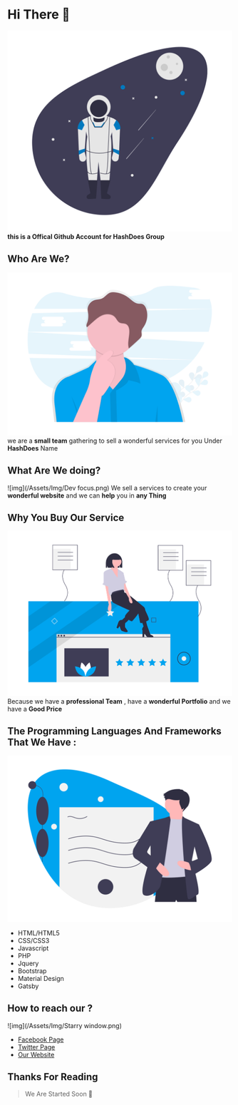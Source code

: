 # Hi There 👋
![img](/Assets/Img/space.png)
**this is a Offical Github Account for HashDoes Group**

## Who Are We?
![img](/Assets/Img/who.png)
we are a **small team** gathering to sell a wonderful services for you Under **HashDoes** Name
## What Are We doing?
![img](/Assets/Img/Dev focus.png)
We sell a services to create your **wonderful website** and we can **help** you in **any Thing**
## Why You Buy Our Service
![img](/Assets/Img/Feedback.png)
Because we have a **professional Team** , have a **wonderful Portfolio** and we have a **Good Price**

## The Programming Languages And Frameworks That We Have :
![img](/Assets/Img/Certificate.png)
- HTML/HTML5 
- CSS/CSS3
- Javascript
- PHP
- Jquery
- Bootstrap
- Material Design
- Gatsby

## How to reach our ?
![img](/Assets/Img/Starry window.png)

- [Facebook Page](https://fb.com/hashdoes)
- [Twitter Page](https://twitter.com/HashDoes_Group)
- [Our Website](www.hashdoes.com)
## Thanks For Reading

>We Are Started Soon 🎈